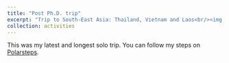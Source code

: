 ```yaml
---
title: "Post Ph.D. trip"
excerpt: "Trip to South-East Asia: Thailand, Vietnam and Laos<br/><img src='/images/activities/vietnam.jpg' width='50'>"
collection: activities
---
```


This was my latest and longest solo trip. You can follow my steps on [Polarsteps](https://www.polarsteps.com/MaddalenaBin/16318381-post-phd-trip?s=181e0c8b-df65-4d8f-a01f-487f6ed32d42).
